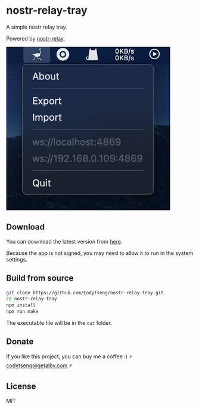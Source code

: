 # nostr-relay-tray

A simple nostr relay tray.

Powered by [nostr-relay](https://github.com/CodyTseng/nostr-relay).

![screenshot](./screenshots/screenshot.png)

## Download

You can download the latest version from [here](https://github.com/CodyTseng/nostr-relay-tray/releases).

Because the app is not signed, you may need to allow it to run in the system settings.

## Build from source

```bash
git clone https://github.com/CodyTseng/nostr-relay-tray.git
cd nostr-relay-tray
npm install
npm run make
```

The executable file will be in the `out` folder.

## Donate

If you like this project, you can buy me a coffee :) ⚡️ codytseng@getalby.com ⚡️

## License

MIT
